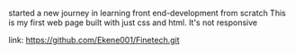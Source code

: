 started a new journey in learning front end-development from scratch
This is my first web page built with just css and html.
It's not responsive

link: https://github.com/Ekene001/Finetech.git

